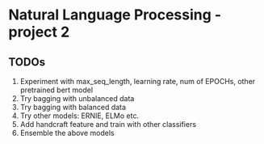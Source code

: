 # Natural Language Processing - project 2

## TODOs

1.	Experiment with max_seq_length, learning rate, num of EPOCHs, other pretrained bert model
2.	Try bagging with unbalanced data
3.	Try bagging with balanced data
4.	Try other models: ERNIE, ELMo etc.
5.	Add handcraft feature and train with other classifiers
6.	Ensemble the above models
